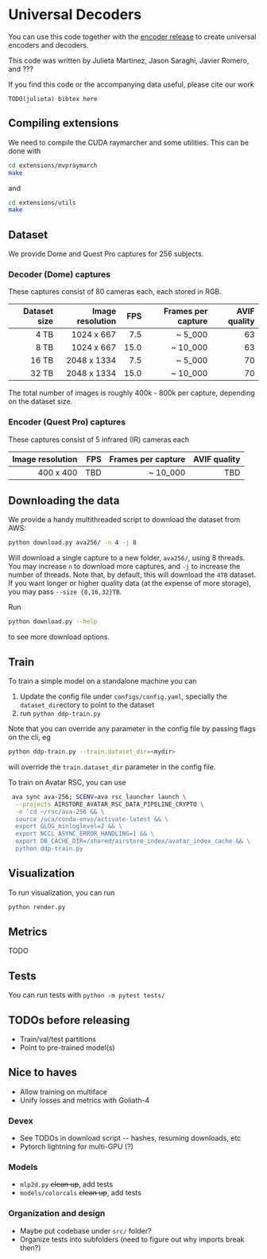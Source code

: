 # Universal Decoders

You can use this code together with the [encoder release](TODO-link) to create universal encoders and decoders.


This code was written by Julieta Martinez, Jason Saraghi, Javier Romero, and ???

If you find this code or the accompanying data useful, please cite our work
```
TODO(julieta) bibtex here
```

## Compiling extensions
We need to compile the CUDA raymarcher and some utilities. This can be done with

```bash
cd extensions/mvpraymarch
make
```
and
```bash
cd extensions/utils
make
```

## Dataset

We provide Dome and Quest Pro captures for 256 subjects.

### Decoder (Dome) captures

These captures consist of 80 cameras each, each stored in RGB.

| Dataset size   | Image resolution  |  FPS   | Frames per capture  | AVIF quality |
| -------------: | ----------------: | -----: | ------------------: | -----------: |
|  4 TB          | 1024 x  667       |  7.5   |  ~ 5_000            | 63           |
|  8 TB          | 1024 x  667       | 15.0   | ~ 10_000            | 63           |
| 16 TB          | 2048 x 1334       |  7.5   |  ~ 5_000            | 70           |  <!-- TODO(julieta): Quality could be higher, we still have space -->
| 32 TB          | 2048 x 1334       | 15.0   | ~ 10_000            | 70           |  <!-- TODO(julieta): Quality could be higher, we still have space -->

The total number of images is roughly 400k - 800k per capture, depending on the dataset size.

### Encoder (Quest Pro) captures

These captures consist of 5 infrared (IR) cameras each

| Image resolution  |  FPS   | Frames per capture  | AVIF quality |
| ----------------: | -----: | ------------------: | -----------: |
| 400 x 400         | TBD    |  ~ 10_000           | TBD          |


## Downloading the data
We provide a handy multithreaded script to download the dataset from AWS:

```bash
python download.py ava256/ -n 4 -j 8
```
Will download a single capture to a new folder, `ava256/`, using 8 threads.
You may increase `n` to download more captures, and `-j` to increase the number of threads.
Note that, by default, this will download the `4TB` dataset. If you want longer or higher
quality data (at the expense of more storage), you may pass `--size {8,16,32}TB`.

Run
```bash
python download.py --help
```
to see more download options.

## Train
To train a simple model on a standalone machine you can
1. Update the config file under `configs/config.yaml`, specially the `dataset_dir`ectory to point to the dataset
2. run `python ddp-train.py`

Note that you can override any parameter in the config file by passing flags on the cli, eg
```bash
python ddp-train.py --train.dataset_dir=<mydir>
```
will override the `train.dataset_dir` parameter in the config file.


<!--NOTE(julieta) delete before releasing -->

To train on Avatar RSC, you can use
```bash
 ava sync ava-256; SCENV=ava rsc_launcher launch \
  --projects AIRSTORE_AVATAR_RSC_DATA_PIPELINE_CRYPTO \
  -e 'cd ~/rsc/ava-256 && \
  source /uca/conda-envs/activate-latest && \
  export GLOG_minloglevel=2 && \
  export NCCL_ASYNC_ERROR_HANDLING=1 && \
  export DB_CACHE_DIR=/shared/airstore_index/avatar_index_cache && \
  python ddp-train.py
```

## Visualization
To run visualization, you can run
```bash
python render.py
```

## Metrics
TODO

## Tests
You can run tests with `python -m pytest tests/`

## TODOs before releasing
* Train/val/test partitions
* Point to pre-trained model(s)

## Nice to haves
* Allow training on multiface
* Unify losses and metrics with Goliath-4

### Devex
* See TODOs in download script -- hashes, resuming downloads, etc
* Pytorch lightning for multi-GPU (?)

### Models

* `mlp2d.py` ~~clean up~~, add tests
* `models/colorcals` ~~clean up~~, add tests

### Organization and design

* Maybe put codebase under `src/` folder?
* Organize tests into subfolders (need to figure out why imports break then?)

